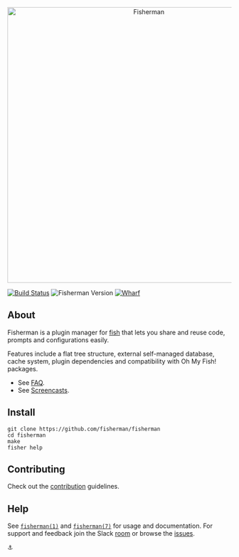 <p align="center">
  <a href="http://github.com/fisherman/fisherman">
    <img alt="Fisherman" width=620px  src="https://cloud.githubusercontent.com/assets/8317250/10865127/daa0e138-8044-11e5-91f9-f72228974552.png">
  </a>
</p>


[![Build Status][travis-badge]][travis-link]
![Fisherman Version][fisherman-version]
[![Wharf][wharf-badge]][wharf-link]

## About

Fisherman is a plugin manager for [fish][fish] that lets you share and reuse code, prompts and configurations easily.

Features include a flat tree structure, external self-managed database, cache system, plugin dependencies and compatibility with Oh My Fish! packages.

+ See [FAQ][faq].
+ See [Screencasts][screencasts].


## Install

```fish
git clone https://github.com/fisherman/fisherman
cd fisherman
make
fisher help
```

## Contributing

Check out the [contribution](CONTRIBUTING.md) guidelines.

## Help

See [`fisherman(1)`][fisherman-1] and [`fisherman(7)`][fisherman-7] for usage and documentation. For support and feedback join the Slack [room][wharf-link] or browse the [issues][issues].


:anchor:


<!-- Links -->

[fish]:              https://github.com/fish-shell/fish-shell
[faq]:               https://github.com/fisherman/fisherman/wiki/FAQ
[issues]:            http://github.com/fisherman/fisherman/issues
[wharf-link]:        https://fisherman-wharf.herokuapp.com/
[wharf-badge]:       https://img.shields.io/badge/wharf-join%20the%20chat-00cc99.svg?style=flat-square
[screencasts]:       https://github.com/fisherman/fisherman/wiki/Screencasts
[fisherman-1]:       man/man1/fisher.md
[fisherman-7]:       man/man7/fisher.md
[travis-link]:       https://travis-ci.org/fisherman/fisherman
[travis-badge]:      https://img.shields.io/travis/fisherman/fisherman.svg?style=flat-square
[fisherman-version]: https://img.shields.io/badge/fisherman-v0.3.0-00B9FF.svg?style=flat-square
